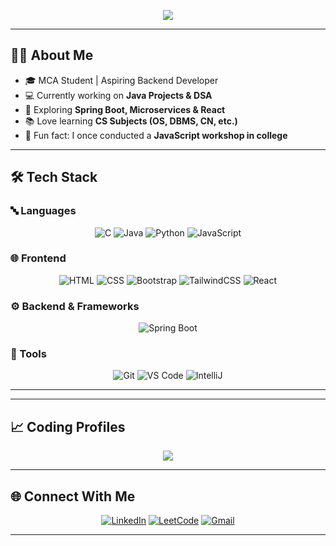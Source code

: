 <!-- Profile Banner -->
<p align="center">
  <img src="https://capsule-render.vercel.app/api?type=waving&color=0:6A82FB,100:FC5C7D&height=200&section=header&text=Hey%20I'm%20Dikshant%20Chauhan%20👋&fontSize=40&fontColor=fff&animation=fadeIn" />
</p>

---

## 👨‍🎓 About Me
- 🎓 MCA Student | Aspiring Backend Developer  
- 💻 Currently working on **Java Projects & DSA**  
- 🚀 Exploring **Spring Boot, Microservices & React**  
- 📚 Love learning **CS Subjects (OS, DBMS, CN, etc.)**  
- 🎤 Fun fact: I once conducted a **JavaScript workshop in college**  

---

## 🛠️ Tech Stack

### 🔤 Languages  
<p align="center">
  <img src="https://img.icons8.com/color/48/c-programming.png" title="C"/>
  <img src="https://img.icons8.com/color/48/java-coffee-cup-logo.png" title="Java"/>
  <img src="https://img.icons8.com/color/48/python.png" title="Python"/>
  <img src="https://img.icons8.com/color/48/javascript.png" title="JavaScript"/>
</p>

### 🌐 Frontend  
<p align="center">
  <img src="https://img.icons8.com/color/48/html-5.png" title="HTML"/>
  <img src="https://img.icons8.com/color/48/css3.png" title="CSS"/>
  <img src="https://img.icons8.com/color/48/bootstrap.png" title="Bootstrap"/>
  <img src="https://img.icons8.com/color/48/tailwindcss.png" title="TailwindCSS"/>
  <img src="https://img.icons8.com/color/48/react-native.png" title="React"/>
</p>

### ⚙️ Backend & Frameworks  
<p align="center">
  <img src="https://img.icons8.com/color/48/spring-logo.png" title="Spring Boot"/>
</p>

### 🧰 Tools  
<p align="center">
  <img src="https://img.icons8.com/color/48/git.png" title="Git"/>
  <img src="https://img.icons8.com/color/48/visual-studio-code-2019.png" title="VS Code"/>
  <img src="https://img.icons8.com/color/48/intellij-idea.png" title="IntelliJ"/>
</p>

---



---

## 📈 Coding Profiles
<p align="center">
  <img src="https://leetcard.jacoblin.cool/D_K_?theme=dark&ext=heatmap&border=1&radius=12&width=600&font=Roboto&bg_color=0d1117&text_color=ffffff" />
</p>

---

## 🌐 Connect With Me
<p align="center">
  <a href="YOUR_LINKEDIN"><img src="https://img.icons8.com/color/48/linkedin.png" title="LinkedIn"/></a>
  <a href="https://leetcode.com/YOUR_LEETCODE_USERNAME/"><img src="https://img.icons8.com/external-tal-revivo-shadow-tal-revivo/48/external-level-up-your-coding-skills-and-quickly-land-a-job-logo-shadow-tal-revivo.png" title="LeetCode"/></a>
  <a href="mailto:YOUR_EMAIL"><img src="https://img.icons8.com/color/48/gmail-new.png" title="Gmail"/></a>
</p>

---
